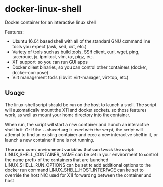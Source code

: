 # docker-linux-shell
Docker container for an interactive linux shell

Features:
* Ubuntu 16.04 based shell with all of the standard GNU command line tools you expect (awk, sed, cut, etc.)
* Variety of tools such as build tools, SSH client, curl, wget, ping, taceroute, jq, ipmitool, vim, tar, pigz, etc.
* X11 support, so you can run GUI apps
* Docker client binaries, so you can control other containers (docker, docker-compose)
* Virt management tools (libvirt, virt-manager, virt-top, etc.)

## Usage
The linux-shell script should be run on the host to launch a shell. The script will automatically mount the X11 and docker sockets, so those features work, as well as mount your home directory into the container.

When run, the script will start a new container and launch an interactive shell in it. Or if the --shared arg is used with the script, the script will attempt to find an existing container and exec a new interactive shell in it, or launch a new container if one is not running.

There are some environment variables that can tweak the script:
LINUX_SHELL_CONTAINER_NAME can be set in your environment to control the name prefix of the containers that are launched
LINUX_SHELL_RUN_OPTIONS can be set to add additional options to the docker run command
LINUX_SHELL_HOST_INTERFACE can be set to override the host NIC used for X11 forwarding between the container and host


